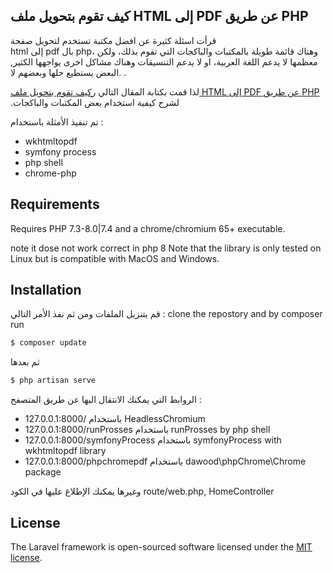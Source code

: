 
## كيف تقوم بتحويل ملف HTML إلى PDF عن طريق PHP 

  قرأت اسئلة كثيرة  عن افضل مكتبة تستخدم لتحويل صفحة  
  html إلى  pdf
  بال php، 
  وهناك قائمة طويلة بالمكتبات والباكجات التي تقوم بذلك، ولكن معظمها لا يدعم اللغة العربية، او لا يدعم التنسيقات وهناك مشاكل اخرى يواجهها الكثير, البعض يستطيع حلها وبعضهم لا. .

لذا قمت بكتابة المقال التالي    [ركيف تقوم بتحويل ملف HTML إلى PDF عن طريق PHP ](https://droub.net/blog/post/%D9%83%D9%8A%D9%81-%D8%AA%D9%82%D9%88%D9%85-%D8%A8%D8%AA%D8%AD%D9%88%D9%8A%D9%84-%D9%85%D9%84%D9%81-html-%D8%A5%D9%84%D9%89-pdf-%D8%B9%D9%86-%D8%B7%D8%B1%D9%8A%D9%82-php).لشرح كيفية استخدام بعض المكتبات والباكجات 

 تم  تنفيذ الأمثلة باستخدام  : 
 - wkhtmltopdf 
 - symfony process
 - php shell
 - chrome-php
 

## Requirements

Requires PHP 7.3-8.0|7.4 and a chrome/chromium 65+ executable.

note it dose not work correct in php 8
Note that the library is only tested on Linux but is compatible with MacOS and Windows.

## Installation

قم  بتنزيل الملفات ومن ثم نفذ  الأمر التالي : 
clone the repostory and by composer run 

```bash
$ composer update
```
ثم بعدها  

```bash
$ php artisan serve
```

الروابط التي يمكنك الانتقال اليها عن طريق المتصفح  :
- 127.0.0.1:8000/ باستخدام  HeadlessChromium 
- 127.0.0.1:8000/runProsses باستخدام  runProsses by php shell
- 127.0.0.1:8000/symfonyProcess باستخدام  symfonyProcess with wkhtmltopdf library 
- 127.0.0.1:8000/phpchromepdf باستخدام  dawood\phpChrome\Chrome package 

وغيرها يمكنك الإطلاع عليها في الكود 
route/web.php, 
HomeController 


## License

The Laravel framework is open-sourced software licensed under the [MIT license](https://opensource.org/licenses/MIT).
